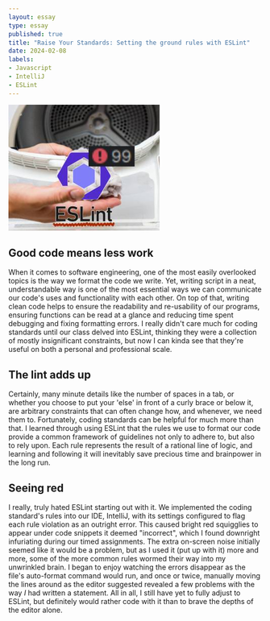 ```yaml
---
layout: essay
type: essay
published: true
title: "Raise Your Standards: Setting the ground rules with ESLint"
date: 2024-02-08
labels:
- Javascript
- IntelliJ
- ESLint
---
```

<img class="img-fluid" src="../img/eslint/ESLint-Clickbait.jpg" alt="">
<h2>Good code means less work</h2>When it comes to software engineering, one of the most easily overlooked topics is the way we format the code we write.  Yet, writing script in a neat, understandable way is one of the most essential ways we can communicate our code's uses and functionality with each other. On top of that, writing clean code helps to ensure the readability and re-usability of our programs, ensuring functions can be read at a glance and reducing time spent debugging and fixing formatting errors. I really didn't care much for coding standards until our class delved into ESLint, thinking they were a collection of mostly insignificant constraints, but now I can kinda see that they're useful on both a personal and professional scale.

<h2>The lint adds up</h2>
Certainly, many minute details like the number of spaces in a tab, or whether you choose to put your 'else' in front of a curly brace or below it, are arbitrary constraints that can often change how, and whenever, we need them to. Fortunately, coding standards can be helpful for much more than that. I learned through using ESLint that the rules we use to format our code provide a common framework of guidelines not only to adhere to, but also to rely upon. Each rule represents the result of a rational line of logic, and learning and following it will inevitably save precious time and brainpower in the long run.

<h2>Seeing red</h2>
I really, truly hated ESLint starting out with it. We implemented the coding standard's rules into our IDE, IntelliJ, with its settings configured to flag each rule violation as an outright error. This caused bright red squigglies to appear under code snippets it deemed "incorrect", which I found downright infuriating during our timed assignments. The extra on-screen noise initially seemed like it would be a problem, but as I used it (put up with it) more and more, some of the more common rules wormed their way into my unwrinkled brain. I began to enjoy watching the errors disappear as the file's auto-format command would run, and once or twice, manually moving the lines around as the editor suggested revealed a few problems with the way <i>I</i> had written a statement. All in all, I still have yet to fully adjust to ESLint, but definitely would rather code with it than to brave the depths of the editor alone.




